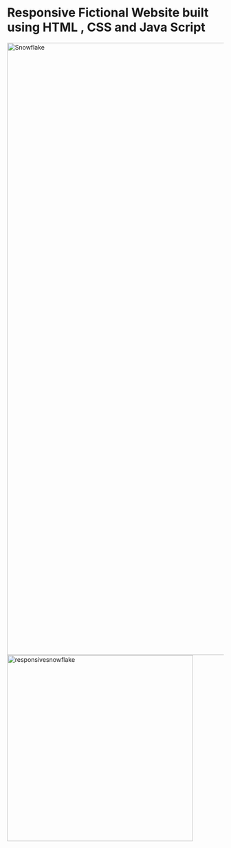 # Responsive Fictional Website built using HTML , CSS and Java Script

<img width="1421" alt="Snowflake" src="https://github.com/maissadahmani/snowflakewebsite/assets/160016532/30e1d012-073c-46f3-997e-a94327c4e551">
<img width="432" alt="responsivesnowflake" src="https://github.com/maissadahmani/snowflakewebsite/assets/160016532/68ba2a0f-6d1e-4ccd-bd14-e6a4e87719ed">
